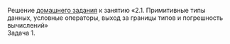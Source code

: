 Решение [домашнего задания](https://github.com/netology-code/javaqa-homeworks/tree/master/data) к занятию «2.1. Примитивные типы данных, условные операторы, выход за границы типов и погрешность вычислений»  
Задача 1.
